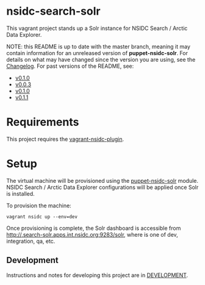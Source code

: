 # nsidc-search-solr

This vagrant project stands up a Solr instance for NSIDC Search / Arctic Data
Explorer.

NOTE: this README is up to date with the master branch, meaning it may contain
information for an unreleased version of **puppet-nsidc-solr**. For details on what
may have changed since the version you are using, see the
[Changelog](https://bitbucket.org/nsidc/puppet-nsidc-solr/src/master/CHANGELOG.md). For
past versions of the README, see:

* [v0.1.0](https://bitbucket.org/nsidc/vagrant-nsidc-plugin/src/v0.1.0/?at=v0.1.0)
* [v0.0.3](https://bitbucket.org/nsidc/vagrant-nsidc-plugin/src/v0.0.3/?at=v0.0.3)
* [v0.1.0](https://bitbucket.org/nsidc/vagrant-nsidc-plugin/src/v0.1.0/?at=v0.1.0)
* [v0.1.1](https://bitbucket.org/nsidc/vagrant-nsidc-plugin/src/v0.1.1/?at=v0.1.1)


# Requirements

This project requires the
[vagrant-nsidc-plugin](https://bitbucket.org/nsidc/vagrant-nsidc-plugin).

# Setup

The virtual machine will be provisioned using the
[puppet-nsidc-solr](https://bitbucket.org/nsidc/puppet-nsidc-solr) module.
NSIDC Search / Arctic Data Explorer configurations will be applied once Solr is
installed.

To provision the machine:
```shell
vagrant nsidc up --env=dev
```

Once provisioning is complete, the Solr dashboard is accessible from
[http://<environment>.search-solr.apps.int.nsidc.org:9283/solr](), where
<environment> is one of dev, integration, qa, etc.

## Development

Instructions and notes for developing this project are in
[DEVELOPMENT](https://bitbucket.org/nsidc/puppet-nsidc-solr/src/master/DEVELOPMENT.md).
